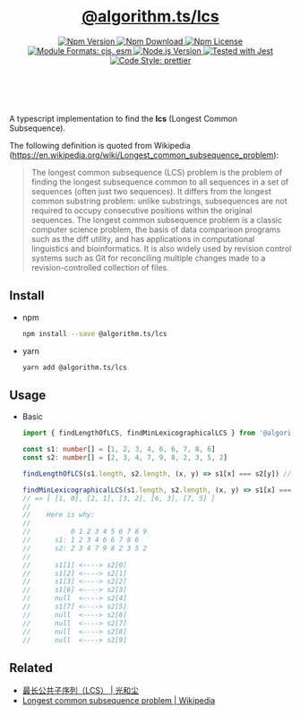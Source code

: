 <header>
  <h1 align="center">
    <a href="https://github.com/guanghechen/algorithm.ts/tree/@algorithm.ts/lcs@4.0.1/packages/lcs#readme">@algorithm.ts/lcs</a>
  </h1>
  <div align="center">
    <a href="https://www.npmjs.com/package/@algorithm.ts/lcs">
      <img
        alt="Npm Version"
        src="https://img.shields.io/npm/v/@algorithm.ts/lcs.svg"
      />
    </a>
    <a href="https://www.npmjs.com/package/@algorithm.ts/lcs">
      <img
        alt="Npm Download"
        src="https://img.shields.io/npm/dm/@algorithm.ts/lcs.svg"
      />
    </a>
    <a href="https://www.npmjs.com/package/@algorithm.ts/lcs">
      <img
        alt="Npm License"
        src="https://img.shields.io/npm/l/@algorithm.ts/lcs.svg"
      />
    </a>
    <a href="#install">
      <img
        alt="Module Formats: cjs, esm"
        src="https://img.shields.io/badge/module_formats-cjs%2C%20esm-green.svg"
      />
    </a>
    <a href="https://github.com/nodejs/node">
      <img
        alt="Node.js Version"
        src="https://img.shields.io/node/v/@algorithm.ts/lcs"
      />
    </a>
    <a href="https://github.com/facebook/jest">
      <img
        alt="Tested with Jest"
        src="https://img.shields.io/badge/tested_with-jest-9c465e.svg"
      />
    </a>
    <a href="https://github.com/prettier/prettier">
      <img
        alt="Code Style: prettier"
        src="https://img.shields.io/badge/code_style-prettier-ff69b4.svg?style=flat-square"
      />
    </a>
  </div>
</header>
<br/>

A typescript implementation to find the **lcs** (Longest Common Subsequence).

The following definition is quoted from Wikipedia
(https://en.wikipedia.org/wiki/Longest_common_subsequence_problem):

> The longest common subsequence (LCS) problem is the problem of finding the longest subsequence
> common to all sequences in a set of sequences (often just two sequences). It differs from the
> longest common substring problem: unlike substrings, subsequences are not required to occupy
> consecutive positions within the original sequences. The longest common subsequence problem is a
> classic computer science problem, the basis of data comparison programs such as the diff utility,
> and has applications in computational linguistics and bioinformatics. It is also widely used by
> revision control systems such as Git for reconciling multiple changes made to a
> revision-controlled collection of files.

## Install

- npm

  ```bash
  npm install --save @algorithm.ts/lcs
  ```

- yarn

  ```bash
  yarn add @algorithm.ts/lcs
  ```

## Usage

- Basic

  ```typescript
  import { findLengthOfLCS, findMinLexicographicalLCS } from '@algorithm.ts/lcs'

  const s1: number[] = [1, 2, 3, 4, 6, 6, 7, 8, 6]
  const s2: number[] = [2, 3, 4, 7, 9, 8, 2, 3, 5, 2]

  findLengthOfLCS(s1.length, s2.length, (x, y) => s1[x] === s2[y]) // => 5

  findMinLexicographicalLCS(s1.length, s2.length, (x, y) => s1[x] === s2[y])
  // => [ [1, 0], [2, 1], [3, 2], [6, 3], [7, 5] ]
  //
  //    Here is why:
  //
  //          0 1 2 3 4 5 6 7 8 9
  //      s1: 1 2 3 4 6 6 7 8 6
  //      s2: 2 3 4 7 9 8 2 3 5 2
  //
  //      s1[1] <----> s2[0]
  //      s1[2] <----> s2[1]
  //      s1[3] <----> s2[2]
  //      s1[6] <----> s2[3]
  //      null  <----> s2[4]
  //      s1[7] <----> s2[5]
  //      null  <----> s2[6]
  //      null  <----> s2[7]
  //      null  <----> s2[8]
  //      null  <----> s2[9]
  ```

## Related

- [最长公共子序列（LCS） | 光和尘][lcs]
- [Longest common subsequence problem | Wikipedia][wikipedia-lcs]

[homepage]:
  https://github.com/guanghechen/algorithm.ts/tree/@algorithm.ts/lcs@4.0.1/packages/lcs#readme
[lcs]: https://me.guanghechen.com/post/algorithm/lcs/
[wikipedia-lcs]: https://en.wikipedia.org/wiki/Longest_common_subsequence_problem
